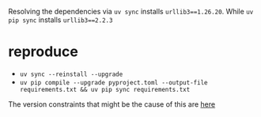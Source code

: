 Resolving the dependencies via `uv sync` installs `urllib3==1.26.20`.
While `uv pip sync` installs `urllib3==2.2.3`

# reproduce

- `uv sync --reinstall --upgrade`
- `uv pip compile --upgrade pyproject.toml --output-file requirements.txt && uv pip sync requirements.txt`

The version constraints that might be the cause of this are [here](https://github.com/kevin1024/vcrpy/blob/v6.0.2/setup.py#L29)
